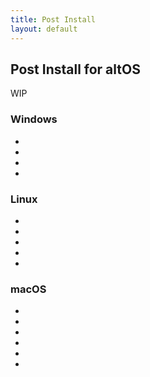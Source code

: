 ```yaml
---
title: Post Install 
layout: default
---
```


## Post Install for altOS

WIP

### Windows
*
*
*
*


### Linux
*
*
*
*
*


### macOS 
*
*
*
*
*
*
